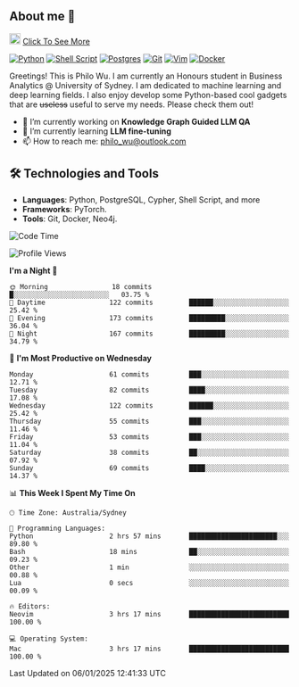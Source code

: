 ## About me 🤗

<a href="#"><img src="https://media.giphy.com/media/hvRJCLFzcasrR4ia7z/giphy.gif" width="20px" height="20px"></a> [Click To See More](https://codeboyphilo.github.io)

[![Python](https://img.shields.io/badge/python-3670A0?style=for-the-badge&logo=python&logoColor=ffdd54)](#)
[![Shell Script](https://img.shields.io/badge/shell_script-%23121011.svg?style=for-the-badge&logo=gnu-bash&logoColor=white)](#)
[![Postgres](https://img.shields.io/badge/postgres-%23316192.svg?style=for-the-badge&logo=postgresql&logoColor=white)](#)
[![Git](https://img.shields.io/badge/git-%23F05033.svg?style=for-the-badge&logo=git&logoColor=white)](#)
[![Vim](https://img.shields.io/badge/VIM-%2311AB00.svg?style=for-the-badge&logo=vim&logoColor=white)](#)
[![Docker](https://img.shields.io/badge/docker-%230db7ed.svg?style=for-the-badge&logo=docker&logoColor=white)](#)

Greetings! This is Philo Wu. I am currently an Honours student in Business Analytics \@ University of Sydney. I am dedicated to machine learning and deep learning fields. I also enjoy develop some Python-based cool gadgets that are ~~useless~~ useful to serve my needs. Please check them out!

- 🔭 I’m currently working on **Knowledge Graph Guided LLM QA**
- 🌱 I’m currently learning **LLM fine-tuning**
- 📫 How to reach me: philo_wu@outlook.com

## 🛠 Technologies and Tools
- **Languages**: Python, PostgreSQL, Cypher, Shell Script, and more
- **Frameworks**: PyTorch.
- **Tools**: Git, Docker, Neo4j.

<!--START_SECTION:waka-->
![Code Time](http://img.shields.io/badge/Code%20Time-655%20hrs%2032%20mins-blue)

![Profile Views](http://img.shields.io/badge/Profile%20Views-2-blue)

**I'm a Night 🦉** 

```text
🌞 Morning                18 commits          █░░░░░░░░░░░░░░░░░░░░░░░░   03.75 % 
🌆 Daytime                122 commits         ██████░░░░░░░░░░░░░░░░░░░   25.42 % 
🌃 Evening                173 commits         █████████░░░░░░░░░░░░░░░░   36.04 % 
🌙 Night                  167 commits         █████████░░░░░░░░░░░░░░░░   34.79 % 
```
📅 **I'm Most Productive on Wednesday** 

```text
Monday                   61 commits          ███░░░░░░░░░░░░░░░░░░░░░░   12.71 % 
Tuesday                  82 commits          ████░░░░░░░░░░░░░░░░░░░░░   17.08 % 
Wednesday                122 commits         ██████░░░░░░░░░░░░░░░░░░░   25.42 % 
Thursday                 55 commits          ███░░░░░░░░░░░░░░░░░░░░░░   11.46 % 
Friday                   53 commits          ███░░░░░░░░░░░░░░░░░░░░░░   11.04 % 
Saturday                 38 commits          ██░░░░░░░░░░░░░░░░░░░░░░░   07.92 % 
Sunday                   69 commits          ████░░░░░░░░░░░░░░░░░░░░░   14.37 % 
```


📊 **This Week I Spent My Time On** 

```text
🕑︎ Time Zone: Australia/Sydney

💬 Programming Languages: 
Python                   2 hrs 57 mins       ██████████████████████░░░   89.80 % 
Bash                     18 mins             ██░░░░░░░░░░░░░░░░░░░░░░░   09.23 % 
Other                    1 min               ░░░░░░░░░░░░░░░░░░░░░░░░░   00.88 % 
Lua                      0 secs              ░░░░░░░░░░░░░░░░░░░░░░░░░   00.09 % 

🔥 Editors: 
Neovim                   3 hrs 17 mins       █████████████████████████   100.00 % 

💻 Operating System: 
Mac                      3 hrs 17 mins       █████████████████████████   100.00 % 
```


 Last Updated on 06/01/2025 12:41:33 UTC
<!--END_SECTION:waka-->
